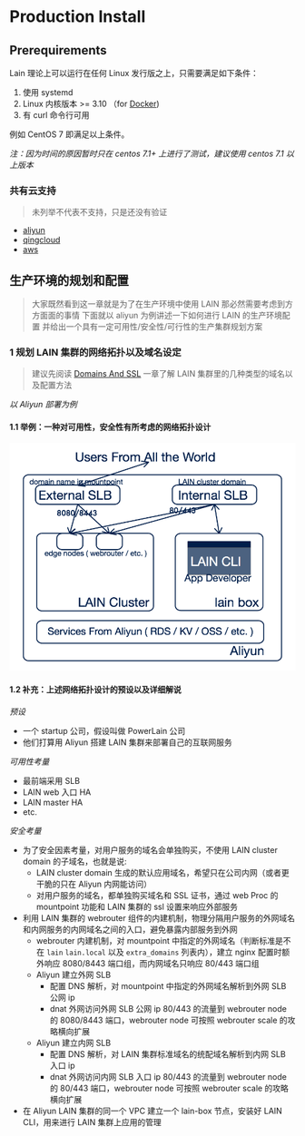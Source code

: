 # Production Install

## Prerequirements

Lain 理论上可以运行在任何 Linux 发行版之上，只需要满足如下条件：

1. 使用 systemd
1. Linux 内核版本 >= 3.10 （for [Docker](https://www.docker.com/))
1. 有 curl 命令行可用

例如 CentOS 7 即满足以上条件。

*注：因为时间的原因暂时只在 centos 7.1+ 上进行了测试，建议使用 centos 7.1 以上版本*

### 共有云支持

>未列举不代表不支持，只是还没有验证

- [aliyun](aliyun/)
- [qingcloud](qingcloud/)
- [aws](aws/)

## 生产环境的规划和配置

>大家既然看到这一章就是为了在生产环境中使用 LAIN
>那必然需要考虑到方方面面的事情
>下面就以 aliyun 为例讲述一下如何进行 LAIN 的生产环境配置
>并给出一个具有一定可用性/安全性/可行性的生产集群规划方案

### 1 规划 LAIN 集群的网络拓扑以及域名设定

>建议先阅读 [Domains And SSL](../domainandssl/) 一章了解 LAIN 集群里的几种类型的域名以及配置方法

*以 Aliyun 部署为例*

#### 1.1 举例：一种对可用性，安全性有所考虑的网络拓扑设计

![LAIN Aliyun ](img/LAIN-Aliyun-Topology.png)


#### 1.2 补充：上述网络拓扑设计的预设以及详细解说

*预设*

- 一个 startup 公司，假设叫做 PowerLain 公司
- 他们打算用 Aliyun 搭建 LAIN 集群来部署自己的互联网服务

*可用性考量*

- 最前端采用 SLB
- LAIN web 入口 HA
- LAIN master HA
- etc.

*安全考量*

- 为了安全因素考量，对用户服务的域名会单独购买，不使用 LAIN cluster domain 的子域名，也就是说:
    - LAIN cluster domain 生成的默认应用域名，希望只在公司内网（或者更干脆的只在 Aliyun 内网能访问）
    - 对用户服务的域名，都单独购买域名和 SSL 证书，通过 web Proc 的 mountpoint 功能和 LAIN 集群的 ssl 设置来响应外部服务
- 利用 LAIN 集群的 webrouter 组件的内建机制，物理分隔用户服务的外网域名和内网服务的内网域名之间的入口，避免暴露内部服务到外网
    - webrouter 内建机制，对 mountpoint 中指定的外网域名（判断标准是不在 `lain` `lain.local` 以及 `extra_domains` 列表内），建立 nginx 配置时额外响应 8080/8443 端口组，而内网域名只响应 80/443 端口组
    - Aliyun 建立外网 SLB
        - 配置 DNS 解析，对 mountpoint 中指定的外网域名解析到外网 SLB 公网 ip
        - dnat 外网访问外网 SLB 公网 ip 80/443 的流量到 webrouter node 的 8080/8443 端口，webrouter node 可按照 webrouter scale 的攻略横向扩展
    - Aliyun 建立内网 SLB
        - 配置 DNS 解析，对 LAIN 集群标准域名的统配域名解析到内网 SLB 入口 ip
        - dnat 外网访问内网 SLB 入口 ip 80/443 的流量到 webrouter node 的 80/443 端口，webrouter node 可按照 webrouter scale 的攻略横向扩展
- 在 Aliyun LAIN 集群的同一个 VPC 建立一个 lain-box 节点，安装好 LAIN CLI，用来进行 LAIN 集群上应用的管理
